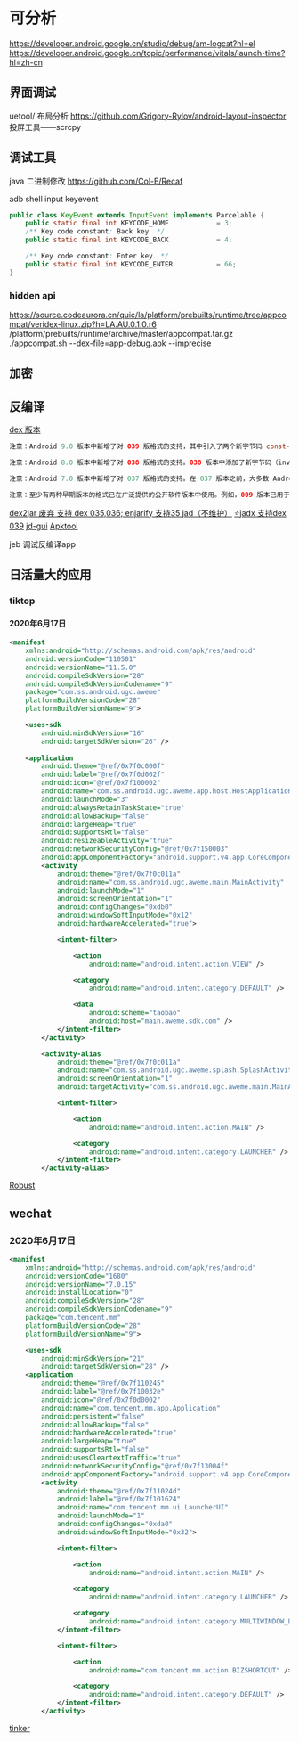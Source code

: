 # 可分析
https://developer.android.google.cn/studio/debug/am-logcat?hl=el
https://developer.android.google.cn/topic/performance/vitals/launch-time?hl=zh-cn

## 界面调试

uetool/
布局分析 https://github.com/Grigory-Rylov/android-layout-inspector
投屏工具——scrcpy
## 调试工具
java 二进制修改 https://github.com/Col-E/Recaf


adb shell input keyevent   
```java
public class KeyEvent extends InputEvent implements Parcelable {
    public static final int KEYCODE_HOME            = 3;
    /** Key code constant: Back key. */
    public static final int KEYCODE_BACK            = 4; 

    /** Key code constant: Enter key. */
    public static final int KEYCODE_ENTER           = 66;
}
```
### hidden api
https://source.codeaurora.cn/quic/la/platform/prebuilts/runtime/tree/appcompat/veridex-linux.zip?h=LA.AU.0.1.0.r6
/platform/prebuilts/runtime/archive/master/appcompat.tar.gz
./appcompat.sh --dex-file=app-debug.apk --imprecise


## 加密

## 反编译
[dex 版本](https://source.android.google.cn/devices/tech/dalvik/dex-format)
```java
注意：Android 9.0 版本中新增了对 039 版格式的支持，其中引入了两个新字节码 const-method-handle 和 const-method-type。（字节码集合的总结表中介绍了这些字节码。）在 Android 10 中，版本 039 扩展了 DEX 文件格式，以包含仅适用于启动类路径上的 DEX 文件的隐藏 API 信息。

注意：Android 8.0 版本中新增了对 038 版格式的支持。038 版本中添加了新字节码（invoke-polymorphic 和 invoke-custom）和用于方法句柄的数据。

注意：Android 7.0 版本中新增了对 037 版格式的支持。在 037 版本之前，大多数 Android 版本都使用过 035 版格式。035 版与 037 版之间的唯一区别是，是否添加默认方法以及是否调整 invoke。

注意：至少有两种早期版本的格式已在广泛提供的公开软件版本中使用。例如，009 版本已用于 M3 版 Android 平台（2007 年 11 月至 12 月），013 版本已用于 M5 版 Android 平台（2008 年 2 月至 3 月）。在有些方面，这些早期版本的格式与本文档中所述的版本存在很大差异。
```

[dex2jar 废弃 支持 dex 035,036; enjarify 支持35 ](https://github.com/pxb1988/dex2jar)
[jad（不维护）](http://www.kpdus.com/jad.html)
[⭐jadx 支持dex 039](https://github.com/skylot/jadx.git)
[jd-gui](https://github.com/java-decompiler/jd-gui)
[Apktool](https://github.com/iBotPeaches/Apktool)

jeb 调试反编译app


## 日活量大的应用

### tiktop

#### 2020年6月17日
```xml
<manifest
    xmlns:android="http://schemas.android.com/apk/res/android"
    android:versionCode="110501"
    android:versionName="11.5.0"
    android:compileSdkVersion="28"
    android:compileSdkVersionCodename="9"
    package="com.ss.android.ugc.aweme"
    platformBuildVersionCode="28"
    platformBuildVersionName="9">

    <uses-sdk
        android:minSdkVersion="16"
        android:targetSdkVersion="26" />
 
    <application
        android:theme="@ref/0x7f0c000f"
        android:label="@ref/0x7f0d002f"
        android:icon="@ref/0x7f100002"
        android:name="com.ss.android.ugc.aweme.app.host.HostApplication"
        android:launchMode="3"
        android:alwaysRetainTaskState="true"
        android:allowBackup="false"
        android:largeHeap="true"
        android:supportsRtl="false"
        android:resizeableActivity="true"
        android:networkSecurityConfig="@ref/0x7f150003"
        android:appComponentFactory="android.support.v4.app.CoreComponentFactory">
        <activity
            android:theme="@ref/0x7f0c011a"
            android:name="com.ss.android.ugc.aweme.main.MainActivity"
            android:launchMode="1"
            android:screenOrientation="1"
            android:configChanges="0xdb0"
            android:windowSoftInputMode="0x12"
            android:hardwareAccelerated="true">

            <intent-filter>

                <action
                    android:name="android.intent.action.VIEW" />

                <category
                    android:name="android.intent.category.DEFAULT" />

                <data
                    android:scheme="taobao"
                    android:host="main.aweme.sdk.com" />
            </intent-filter>
        </activity>

        <activity-alias
            android:theme="@ref/0x7f0c011a"
            android:name="com.ss.android.ugc.aweme.splash.SplashActivity"
            android:screenOrientation="1"
            android:targetActivity="com.ss.android.ugc.aweme.main.MainActivity">

            <intent-filter>

                <action
                    android:name="android.intent.action.MAIN" />

                <category
                    android:name="android.intent.category.LAUNCHER" />
            </intent-filter>
        </activity-alias>

```
[Robust](https://github.com/Meituan-Dianping/Robust)


## wechat
### 2020年6月17日
```xml
<manifest
    xmlns:android="http://schemas.android.com/apk/res/android"
    android:versionCode="1680"
    android:versionName="7.0.15"
    android:installLocation="0"
    android:compileSdkVersion="28"
    android:compileSdkVersionCodename="9"
    package="com.tencent.mm"
    platformBuildVersionCode="28"
    platformBuildVersionName="9">

    <uses-sdk
        android:minSdkVersion="21"
        android:targetSdkVersion="28" />
    <application
        android:theme="@ref/0x7f110245"
        android:label="@ref/0x7f10032e"
        android:icon="@ref/0x7f0d0002"
        android:name="com.tencent.mm.app.Application"
        android:persistent="false"
        android:allowBackup="false"
        android:hardwareAccelerated="true"
        android:largeHeap="true"
        android:supportsRtl="false"
        android:usesCleartextTraffic="true"
        android:networkSecurityConfig="@ref/0x7f13004f"
        android:appComponentFactory="android.support.v4.app.CoreComponentFactory">
        <activity
            android:theme="@ref/0x7f11024d"
            android:label="@ref/0x7f101624"
            android:name="com.tencent.mm.ui.LauncherUI"
            android:launchMode="1"
            android:configChanges="0xda0"
            android:windowSoftInputMode="0x32">

            <intent-filter>

                <action
                    android:name="android.intent.action.MAIN" />

                <category
                    android:name="android.intent.category.LAUNCHER" />

                <category
                    android:name="android.intent.category.MULTIWINDOW_LAUNCHER" />
            </intent-filter>

            <intent-filter>

                <action
                    android:name="com.tencent.mm.action.BIZSHORTCUT" />

                <category
                    android:name="android.intent.category.DEFAULT" />
            </intent-filter>
        </activity>

```
[tinker](https://github.com/Tencent/tinker)

